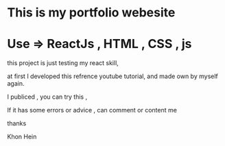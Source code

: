 # This is my portfolio webesite 
# Use => ReactJs , HTML , CSS , js 

this project is just testing my react skill, 

at first I developed this refrence youtube tutorial, and made own by myself again.

I publiced , you can try this , 

If it has some errors or advice , can comment or content me

thanks 

Khon Hein